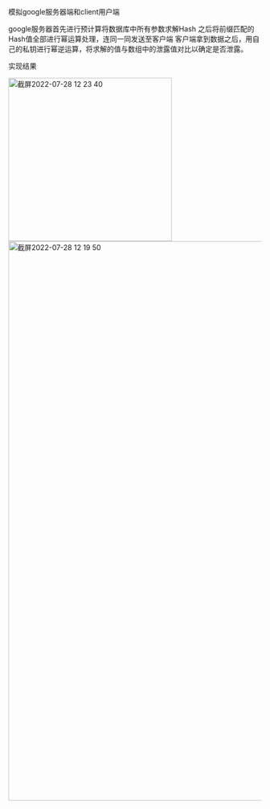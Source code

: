 模拟google服务器端和client用户端

google服务器首先进行预计算将数据库中所有参数求解Hash 
之后将前缀匹配的Hash值全部进行幂运算处理，连同一同发送至客户端
客户端拿到数据之后，用自己的私钥进行幂逆运算，将求解的值与数组中的泄露值对比以确定是否泄露。

实现结果

<img width="325" alt="截屏2022-07-28 12 23 40" src="https://user-images.githubusercontent.com/108727329/181419919-91305856-d524-4cf1-8d3a-6a00cbef342e.png">

<img width="1113" alt="截屏2022-07-28 12 19 50" src="https://user-images.githubusercontent.com/108727329/181419944-3ac78c07-8519-4ab6-ad4d-d1f79bbb7d9a.png">
